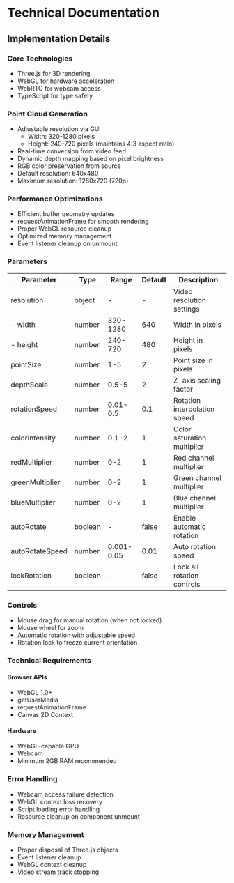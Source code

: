 # Technical Documentation

## Implementation Details

### Core Technologies
- Three.js for 3D rendering
- WebGL for hardware acceleration
- WebRTC for webcam access
- TypeScript for type safety

### Point Cloud Generation
- Adjustable resolution via GUI
  - Width: 320-1280 pixels
  - Height: 240-720 pixels (maintains 4:3 aspect ratio)
- Real-time conversion from video feed
- Dynamic depth mapping based on pixel brightness
- RGB color preservation from source
- Default resolution: 640x480
- Maximum resolution: 1280x720 (720p)

### Performance Optimizations
- Efficient buffer geometry updates
- requestAnimationFrame for smooth rendering
- Proper WebGL resource cleanup
- Optimized memory management
- Event listener cleanup on unmount

### Parameters

| Parameter | Type | Range | Default | Description |
|-----------|------|-------|---------|-------------|
| resolution | object | - | - | Video resolution settings |
| - width | number | 320-1280 | 640 | Width in pixels |
| - height | number | 240-720 | 480 | Height in pixels |
| pointSize | number | 1-5 | 2 | Point size in pixels |
| depthScale | number | 0.5-5 | 2 | Z-axis scaling factor |
| rotationSpeed | number | 0.01-0.5 | 0.1 | Rotation interpolation speed |
| colorIntensity | number | 0.1-2 | 1 | Color saturation multiplier |
| redMultiplier | number | 0-2 | 1 | Red channel multiplier |
| greenMultiplier | number | 0-2 | 1 | Green channel multiplier |
| blueMultiplier | number | 0-2 | 1 | Blue channel multiplier |
| autoRotate | boolean | - | false | Enable automatic rotation |
| autoRotateSpeed | number | 0.001-0.05 | 0.01 | Auto rotation speed |
| lockRotation | boolean | - | false | Lock all rotation controls |

### Controls
- Mouse drag for manual rotation (when not locked)
- Mouse wheel for zoom
- Automatic rotation with adjustable speed
- Rotation lock to freeze current orientation

### Technical Requirements

#### Browser APIs
- WebGL 1.0+
- getUserMedia
- requestAnimationFrame
- Canvas 2D Context

#### Hardware
- WebGL-capable GPU
- Webcam
- Minimum 2GB RAM recommended

### Error Handling
- Webcam access failure detection
- WebGL context loss recovery
- Script loading error handling
- Resource cleanup on component unmount

### Memory Management
- Proper disposal of Three.js objects
- Event listener cleanup
- WebGL context cleanup
- Video stream track stopping
